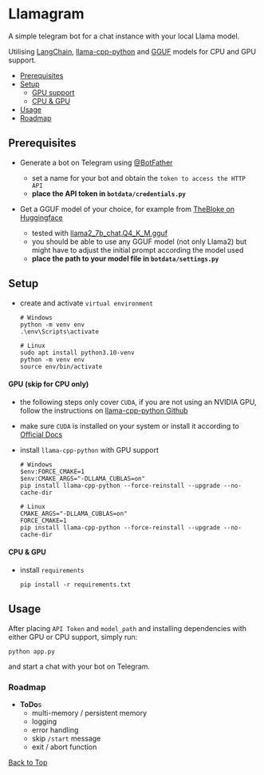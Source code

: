 # Llamagram

A simple telegram bot for a chat instance with your local Llama model.

Utilising [LangChain](https://python.langchain.com/docs/get_started/introduction), [llama-cpp-python](https://github.com/abetlen/llama-cpp-python) 
and [GGUF](https://github.com/ggerganov) models for CPU and GPU support.

- [Prerequisites](#prerequisites)
- [Setup](#setup)
  - [GPU support](#gpu-skip-for-cpu-only)
  - [CPU & GPU](#cpu--gpu)
- [Usage](#usage)
- [Roadmap](#roadmap)

## Prerequisites

- Generate a bot on Telegram using [@BotFather](https://t.me/BotFather)
  - set a name for your bot and obtain the `token to access the HTTP API`
  - **place the API token in `botdata/credentials.py`**

- Get a GGUF model of your choice, for example from [TheBloke on Huggingface](https://huggingface.co/TheBloke)
  - tested with [llama2_7b_chat.Q4_K_M.gguf](https://huggingface.co/TheBloke/Llama-2-7b-Chat-GGUF/blob/main/llama-2-7b-chat.Q4_K_M.gguf)
  - you should be able to use any GGUF model (not only Llama2) but might 
    have to adjust the initial prompt according the model used
  - **place the path to your model file in `botdata/settings.py`**
  
## Setup

- create and activate `virtual environment`
  ```
  # Windows
  python -m venv env
  .\env\Scripts\activate
  
  # Linux
  sudo apt install python3.10-venv
  python -m venv env
  source env/bin/activate
  ``` 
  
#### GPU (skip for CPU only)

- the following steps only cover `CUDA`, if you are not using an NVIDIA 
  GPU, follow the instructions on [llama-cpp-python Github](https://github.com/abetlen/llama-cpp-python#installation-with-hardware-acceleration)
- make sure `CUDA` is installed on your system or install it according to 
  [Official Docs](https://docs.nvidia.com/cuda/cuda-installation-guide-microsoft-windows/index.html)

- install `llama-cpp-python` with GPU support
  ```
  # Windows
  $env:FORCE_CMAKE=1
  $env:CMAKE_ARGS="-DLLAMA_CUBLAS=on"
  pip install llama-cpp-python --force-reinstall --upgrade --no-cache-dir
  
  # Linux
  CMAKE_ARGS="-DLLAMA_CUBLAS=on"
  FORCE_CMAKE=1
  pip install llama-cpp-python --force-reinstall --upgrade --no-cache-dir
  ```

#### CPU & GPU

- install `requirements`
  ```
  pip install -r requirements.txt
  ```

## Usage

After placing `API Token` and `model_path` and installing dependencies with 
either GPU or CPU support, simply run:
  ```
  python app.py
  ```
and start a chat with your bot on Telegram.


### Roadmap

- **ToDo**s
  - multi-memory / persistent memory
  - logging
  - error handling
  - skip `/start` message
  - exit / abort function

[Back to Top](#llamagram)
